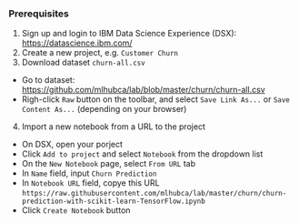 ### Prerequisites

1. Sign up and login to IBM Data Science Experience (DSX): https://datascience.ibm.com/
2. Create a new project, e.g. `Customer Churn`
3. Download dataset `churn-all.csv`
  - Go to dataset: https://github.com/mlhubca/lab/blob/master/churn/churn-all.csv
  - Righ-click `Raw` button on the toolbar, and select `Save Link As...` or `Save Content As...` (depending on your browser)
4. Import a new notebook from a URL to the project
  - On DSX, open your porject
  - Click `Add to project` and select `Notebook` from the dropdown list
  - On the `New Notebook` page, select `From URL` tab
  - In `Name` field, input `Churn Prediction`
  - In `Notebook URL` field, copye this URL `https://raw.githubusercontent.com/mlhubca/lab/master/churn/churn-prediction-with-scikit-learn-TensorFlow.ipynb`
  - Click `Create Notebook` button
